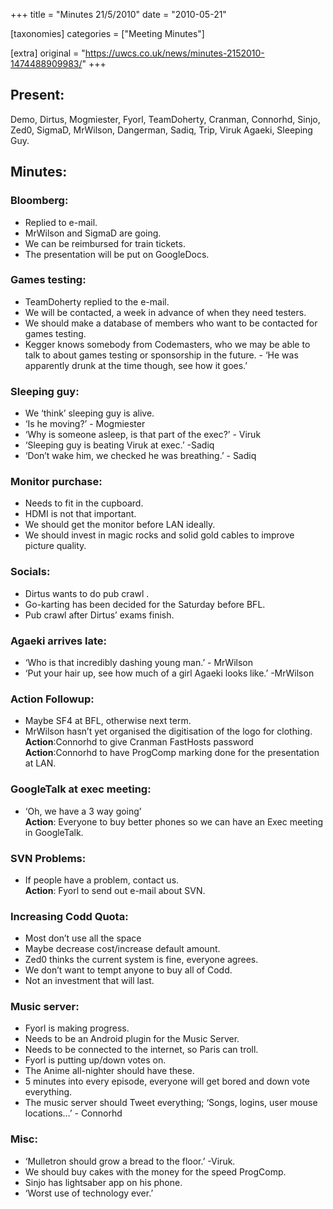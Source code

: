 +++
title = "Minutes 21/5/2010"
date = "2010-05-21"

[taxonomies]
categories = ["Meeting Minutes"]

[extra]
original = "https://uwcs.co.uk/news/minutes-2152010-1474488909983/"
+++

## Present:

Demo, Dirtus, Mogmiester, Fyorl, TeamDoherty, Cranman, Connorhd, Sinjo, Zed0, SigmaD, MrWilson, Dangerman, Sadiq, Trip, Viruk Agaeki, Sleeping Guy.

## Minutes:

### Bloomberg:

  - Replied to e-mail.
  - MrWilson and SigmaD are going.
  - We can be reimbursed for train tickets.
  - The presentation will be put on GoogleDocs.

### Games testing:

  - TeamDoherty replied to the e-mail.
  - We will be contacted, a week in advance of when they need testers.
  - We should make a database of members who want to be contacted for games testing.
  - Kegger knows somebody from Codemasters, who we may be able to talk to about games testing or sponsorship in the future. - ‘He was apparently drunk at the time though, see how it goes.’

### Sleeping guy:

  - We ‘think’ sleeping guy is alive.
  - ‘Is he moving?’ - Mogmiester
  - ‘Why is someone asleep, is that part of the exec?’ - Viruk
  - ‘Sleeping guy is beating Viruk at exec.’ -Sadiq
  - ‘Don’t wake him, we checked he was breathing.’ - Sadiq

### Monitor purchase:

  - Needs to fit in the cupboard.
  - HDMI is not that important.
  - We should get the monitor before LAN ideally.
  - We should invest in magic rocks and solid gold cables to improve picture quality.

### Socials:

  - Dirtus wants to do pub crawl .
  - Go-karting has been decided for the Saturday before BFL.
  - Pub crawl after Dirtus’ exams finish.

### Agaeki arrives late:

  - ‘Who is that incredibly dashing young man.’ - MrWilson
  - ‘Put your hair up, see how much of a girl Agaeki looks like.’ -MrWilson

### Action Followup:

  - Maybe SF4 at BFL, otherwise next term.
  - MrWilson hasn’t yet organised the digitisation of the logo for clothing.  
    **Action**:Connorhd to give Cranman FastHosts password  
    **Action**:Connorhd to have ProgComp marking done for the presentation at LAN.

### GoogleTalk at exec meeting:

  - ‘Oh, we have a 3 way going’  
    **Action**: Everyone to buy better phones so we can have an Exec meeting in GoogleTalk.

### SVN Problems:

  - If people have a problem, contact us.  
    **Action**: Fyorl to send out e-mail about SVN.

### Increasing Codd Quota:

  - Most don’t use all the space
  - Maybe decrease cost/increase default amount.
  - Zed0 thinks the current system is fine, everyone agrees.
  - We don’t want to tempt anyone to buy all of Codd.
  - Not an investment that will last.

### Music server:

  - Fyorl is making progress.
  - Needs to be an Android plugin for the Music Server.
  - Needs to be connected to the internet, so Paris can troll.
  - Fyorl is putting up/down votes on.
  - The Anime all-nighter should have these.
  - 5 minutes into every episode, everyone will get bored and down vote everything.
  - The music server should Tweet everything; ‘Songs, logins, user mouse locations…’ - Connorhd

### Misc:

  - ‘Mulletron should grow a bread to the floor.’ -Viruk.
  - We should buy cakes with the money for the speed ProgComp.
  - Sinjo has lightsaber app on his phone.
  - ‘Worst use of technology ever.’

